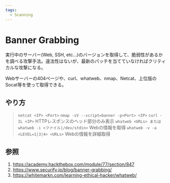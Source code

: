 ```yaml
---
tags:
  - Scanning
---
```

# Banner Grabbing

実行中のサーバー(Web, SSH, etc...)のバージョンを取得して、脆弱性があるかを調べる攻撃手法。違法性はないが、最新のパッチを当てていなければクリティカルな攻撃になる。

Webサーバーの404ページや、curl、whatweb、nmap、Netcat、上位版のSocat等を使って取得できる。

## やり方

> `netcat <IP> <Port>`
> `nmap -sV --script=banner -p<Port> <IP>`
> `curl -IL <IP>` HTTPレスポンスのヘッド部分のみ表示
> `whatweb <URLs> または whatweb -i <ファイル|/dev/stdin>` Webの情報を取得
> `whatweb -v -a <LEVEL=1|3|4> <URLs>` Webの情報を詳細取得

## 参照

1. https://academy.hackthebox.com/module/77/section/847
1. https://www.securify.jp/blog/banner-grabbing/
1. https://whitemarkn.com/learning-ethical-hacker/whatweb/